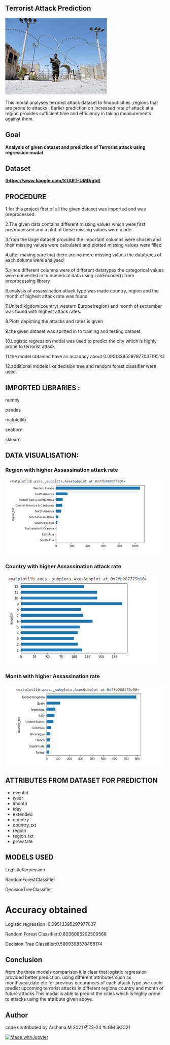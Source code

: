  ## Terrorist Attack Prediction
 
 ![is-it-going-to-end-soon](https://github.com/23-24/ML-ProjectKart/blob/23-24-patch-1/Terrorist%20attack%20prediction/Images/is-it-going-to-end-soon.jpg)

This modal analyses terrorist attack dataset to findout cities ,regions that are prone to attacks . Earlier prediction on Increased rate of  attack at a region provides sufficient time and efficiency in taking measurements against them.

## Goal
 **Analysis of given dataset and prediction of Terrorist attack using regression modal**

## Dataset
**[https://www.kaggle.com/START-UMD/gtd]**



## PROCEDURE
1.for this project first of all the given dataset was imported  and was preprocessed.

2.The given data contains different missing values which were first preprocessed and a plot of these missing values were made

3.from the large dataset provided the important columns were chosen and their missing values were calculated and plotted
  missing values were filled

4.after making sure that there are no more missing values the datatypes of each colums were analysed 

5.since different columns were of different datatypes the categorical values were converted in to numerical data using LabEncoder() from preprocessing library

6.analysis of assassination attack type was made.country, region and the month of highest attack rate was found

7.United kigdom(country),western Europe(region) and month of september was found with highest attack rates. 

8.Plots depicting the attacks and rates is given

9.the given dataset was splitted in to training and testing dataset

10.Logistic regression model was used to predict the city which is highly prone to terrorist attack

11.the model obtained have an accuracy about 0.09513395297977037(95%)

12.additional models like decision tree and random forest classifier were used.



## IMPORTED LIBRARIES :

 numpy 
 
 pandas
 
 matplotlib
 
 seaborn 

 sklearn
 
 ## DATA VISUALISATION:
 
 
 ### Region with higher Assassination attack rate
 
 ![im2.png](https://github.com/23-24/ML-ProjectKart/blob/23-24-patch-1/Terrorist%20attack%20prediction/Images/im2.PNG)
 
 ### Country with higher Assassination attack rate
 
 ![im3.png](https://github.com/23-24/ML-ProjectKart/blob/23-24-patch-1/Terrorist%20attack%20prediction/Images/im3.PNG)
 
 ### Month with higher Assassination rate
 
 ![im1.png](https://github.com/23-24/ML-ProjectKart/blob/23-24-patch-1/Terrorist%20attack%20prediction/Images/img1.PNG)
 
 ## ATTRIBUTES FROM DATASET FOR PREDICTION
- eventid	
- iyear	
- imonth	
- iday	
- extended	
- country	
- country_txt	
- region	
- region_txt	
- provstate
 
## MODELS USED
 
 LogisticRegression
 
 RandomForestClassifier
 
 DecisionTreeClassifier
 
 # Accuracy obtained
 
 Logistic regression :0.09513395297977037
 
 Random Forest Classifier:0.6036085292509568
 
 Decision Tree Classifier:0.5899398578458174

## Conclusion

from the three models comparison it is clear that logistic regression provided better prediction.
using different attributes such as month,year,date etc for previous occurances of each attack type ,we could predict upcoming terrorist attacks in different regions
country and month of future attacks.This modal is able to predict the cities which is highly prone to attacks using the attribute given above.


## Author

code contributed by Archana.M 2021 @23-24 #LGM SOC21

[![Made withJupyter](https://img.shields.io/badge/Made%20with-Jupyter-orange?style=for-the-badge&logo=Jupyter)](https://jupyter.org/try)
